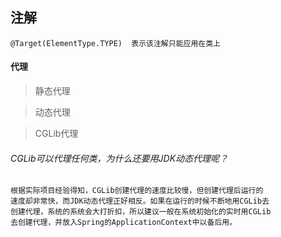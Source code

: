 ## 注解
```
@Target(ElementType.TYPE)  表示该注解只能应用在类上
```


#### 代理
> 静态代理

> 动态代理

> CGLib代理


###### CGLib可以代理任何类，为什么还要用JDK动态代理呢？
    根据实际项目经验得知，CGLib创建代理的速度比较慢，但创建代理后运行的
    速度却非常快，而JDK动态代理正好相反。如果在运行的时候不断地用CGLib去
    创建代理，系统的系统会大打折扣，所以建议一般在系统初始化的实时用CGLib
    去创建代理，并放入Spring的ApplicationContext中以备后用。